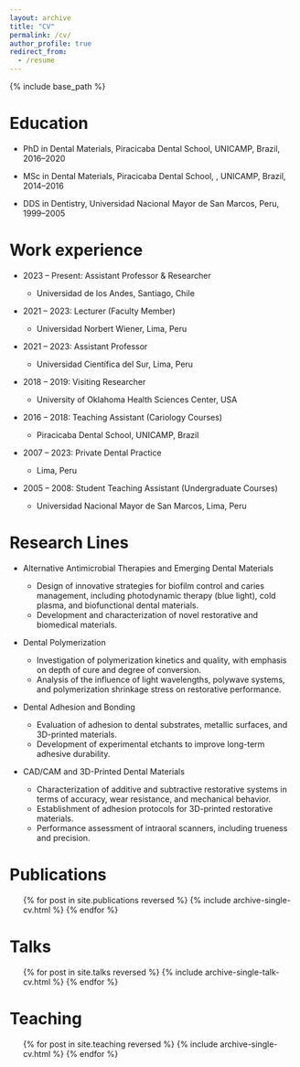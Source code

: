 ```yaml
---
layout: archive
title: "CV"
permalink: /cv/
author_profile: true
redirect_from:
  - /resume
---
```


{% include base_path %}

Education
======
* PhD in Dental Materials, Piracicaba Dental School, UNICAMP, Brazil, 2016–2020

* MSc in Dental Materials, Piracicaba Dental School, , UNICAMP, Brazil, 2014–2016

* DDS in Dentistry, Universidad Nacional Mayor de San Marcos, Peru, 1999–2005


Work experience
======
* 2023 – Present: Assistant Professor & Researcher  
  * Universidad de los Andes, Santiago, Chile  

* 2021 – 2023: Lecturer (Faculty Member)  
  * Universidad Norbert Wiener, Lima, Peru  

* 2021 – 2023: Assistant Professor 
  * Universidad Científica del Sur, Lima, Peru  

* 2018 – 2019: Visiting Researcher  
  * University of Oklahoma Health Sciences Center, USA  

* 2016 – 2018: Teaching Assistant (Cariology Courses)  
  * Piracicaba Dental School, UNICAMP, Brazil  

* 2007 – 2023: Private Dental Practice  
  * Lima, Peru  

* 2005 – 2008: Student Teaching Assistant (Undergraduate Courses)  
  * Universidad Nacional Mayor de San Marcos, Lima, Peru  
 

Research Lines
======
* Alternative Antimicrobial Therapies and Emerging Dental Materials  
  * Design of innovative strategies for biofilm control and caries management, including photodynamic therapy (blue light), cold plasma, and biofunctional dental materials.
  * Development and characterization of novel restorative and biomedical materials.  

* Dental Polymerization  
  * Investigation of polymerization kinetics and quality, with emphasis on depth of cure and degree of conversion.
  * Analysis of the influence of light wavelengths, polywave systems, and polymerization shrinkage stress on restorative performance.  

* Dental Adhesion and Bonding  
  * Evaluation of adhesion to dental substrates, metallic surfaces, and 3D-printed materials.
  * Development of experimental etchants to improve long-term adhesive durability.  

* CAD/CAM and 3D-Printed Dental Materials  
  * Characterization of additive and subtractive restorative systems in terms of accuracy, wear resistance, and mechanical behavior.
  * Establishment of adhesion protocols for 3D-printed restorative materials.
  * Performance assessment of intraoral scanners, including trueness and precision.  


Publications
======
  <ul>{% for post in site.publications reversed %}
    {% include archive-single-cv.html %}
  {% endfor %}</ul>
  
Talks
======
  <ul>{% for post in site.talks reversed %}
    {% include archive-single-talk-cv.html  %}
  {% endfor %}</ul>
  
Teaching
======
  <ul>{% for post in site.teaching reversed %}
    {% include archive-single-cv.html %}
  {% endfor %}</ul>
  
